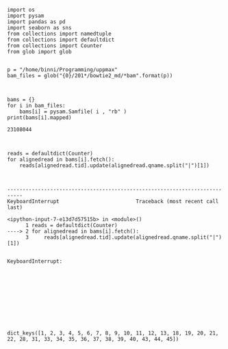 

    import os
    import pysam
    import pandas as pd
    import seaborn as sns
    from collections import namedtuple
    from collections import defaultdict
    from collections import Counter
    from glob import glob


    p = "/home/binni/Programming/uppmax"
    bam_files = glob("{0}/201*/bowtie2_md/*bam".format(p))



    bams = {}
    for i in bam_files:
        bams[i] = pysam.Samfile( i , "rb" )
    print(bams[i].mapped)

    23108044



    reads = defaultdict(Counter)
    for alignedread in bams[i].fetch():
        reads[alignedread.tid].update(alignedread.qname.split("|")[1])



    ---------------------------------------------------------------------------
    KeyboardInterrupt                         Traceback (most recent call last)

    <ipython-input-7-e13d7d57515b> in <module>()
          1 reads = defaultdict(Counter)
    ----> 2 for alignedread in bams[i].fetch():
          3     reads[alignedread.tid].update(alignedread.qname.split("|")[1])


    KeyboardInterrupt: 



    


    




    dict_keys([1, 2, 3, 4, 5, 6, 7, 8, 9, 10, 11, 12, 13, 18, 19, 20, 21, 22, 28, 31, 33, 34, 35, 36, 37, 38, 39, 40, 43, 44, 45])




    
